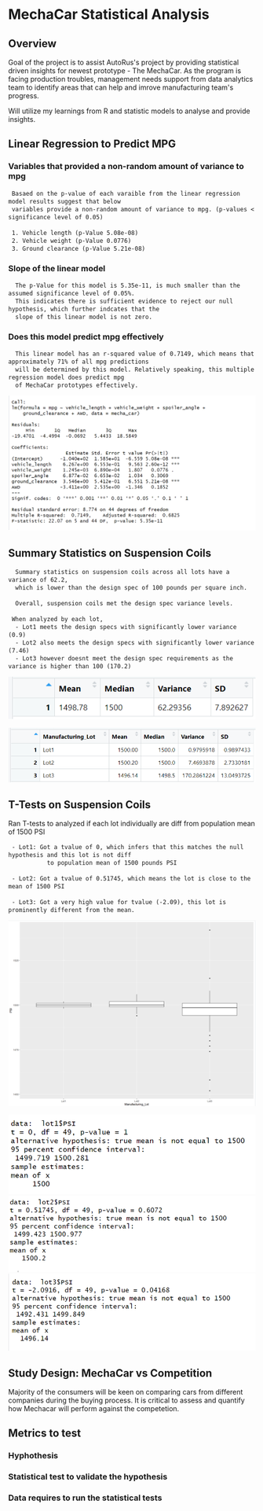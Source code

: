 # MechaCar Statistical Analysis

## Overview

   Goal of the project is to assist AutoRus's project by providing statistical driven insights for newest prototype - The MechaCar. As the program is facing production troubles, management needs support from data analytics team to identify areas that can help and imrove manufacturing team's progress. 
   
   Will utilize my learnings from R and statistic models to analyse and provide insights. 
     
## Linear Regression to Predict MPG

### Variables that provided a non-random amount of variance to mpg
     Basaed on the p-value of each varaible from the linear regression model results suggest that below 
     variables provide a non-random amount of variance to mpg. (p-values < significance level of 0.05)
     
     1. Vehicle length (p-Value 5.08e-08)
     2. Vehicle weight (p-Value 0.0776)
     3. Ground clearance (p-Value 5.21e-08)
     
### Slope of the linear model
      The p-Value for this model is 5.35e-11, is much smaller than the assumed significance level of 0.05%. 
      This indicates there is sufficient evidence to reject our null hypothesis, which further indcates that the 
      slope of this linear model is not zero.

### Does this model predict mpg effectively
      This linear model has an r-squared value of 0.7149, which means that approximately 71% of all mpg predictions 
      will be determined by this model. Relatively speaking, this multiple regression model does predict mpg 
      of MechaCar prototypes effectively.

![](https://github.com/SuniAnalytics/MechaCar_Statistical_Analysis/blob/main/Resources/Linear%20Regression%20to%20Predict%20MPG.png)

## Summary Statistics on Suspension Coils
    
      Summary statistics on suspension coils across all lots have a variance of 62.2, 
      which is lower than the design spec of 100 pounds per square inch.
      
      Overall, suspension coils met the design spec variance levels.

     When analyzed by each lot, 
      - Lot1 meets the design specs with significantly lower variance (0.9)
      - Lot2 also meets the design specs with significantly lower variance (7.46)
      - Lot3 however doesnt meet the design spec requirements as the variance is higher than 100 (170.2)
      
![](https://github.com/SuniAnalytics/MechaCar_Statistical_Analysis/blob/main/Resources/Total_summery.png)

![](https://github.com/SuniAnalytics/MechaCar_Statistical_Analysis/blob/main/Resources/lot_summery.png)


## T-Tests on Suspension Coils

   Ran T-tests to analyzed if each lot individually are diff from population mean of 1500 PSI
      
     - Lot1: Got a tvalue of 0, which infers that this matches the null hypothesis and this lot is not diff 
               to population mean of 1500 pounds PSI

     - Lot2: Got a tvalue of 0.51745, which means the lot is close to the mean of 1500 PSI
     
     - Lot3: Got a very high value for tvalue (-2.09), this lot is prominently different from the mean.
     
![](https://github.com/SuniAnalytics/MechaCar_Statistical_Analysis/blob/main/Resources/boxplot_by_lots.png)

![](https://github.com/SuniAnalytics/MechaCar_Statistical_Analysis/blob/main/Resources/ttest_lot1.png)
![](https://github.com/SuniAnalytics/MechaCar_Statistical_Analysis/blob/main/Resources/ttest_lot2.png)
![](https://github.com/SuniAnalytics/MechaCar_Statistical_Analysis/blob/main/Resources/ttest_lot3.png)


## Study Design: MechaCar vs Competition

   Majority of the consumers will be keen on comparing cars from different companies during the buying process. It is critical to assess and quantify how Mechacar will perform against the competetion. 

## Metrics to test

### Hyphothesis 

### Statistical test to validate the hypothesis

### Data requires to run the statistical tests


